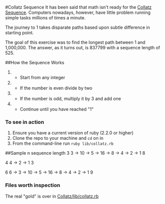 #Collatz Sequence
It has been said that math isn't ready for the [Collatz Sequence](https://en.wikipedia.org/wiki/Collatz_conjecture).
Computers nowadays, however, have little problem running simple tasks millions of times a minute.

The journey to 1 takes disparate paths based upon subtle difference in starting point.

The goal of this exercise was to find the longest path between 1 and 1,000,000.
The answer, as it turns out, is 837799 with a sequence length of 525.

##How the Sequence Works
1. - Start from any integer
2. - If the number is even divide by two
3. - If the number is odd, multiply it by 3 and add one
4. - Continue until you have reached "1"

### To see in action
1. Ensure you have a current version of ruby (2.2.0 or higher)
2. Clone the repo to your machine and `cd` on in
3. From the command-line run `ruby lib/collatz.rb`

##Sample
n	      sequence	                           length
3	3 → 10 → 5 → 16 → 8 → 4 → 2 → 1	             8

4	4 → 2 → 1	                                   3

6	6 → 3 → 10 → 5 → 16 → 8 → 4 → 2 → 1	         9



### Files worth inspection
The real "gold" is over in [Collatz/lib/collatz.rb](https://github.com/danielpowell4/Collatz/blob/master/lib/collatz.rb)
